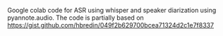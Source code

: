 Google colab code for ASR using whisper and speaker diarization using pyannote.audio.
The code is partially based on https://gist.github.com/hbredin/049f2b629700bcea71324d2c1e7f8337
